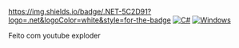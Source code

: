https://img.shields.io/badge/.NET-5C2D91?logo=.net&logoColor=white&style=for-the-badge
[![C#](https://custom-icon-badges.demolab.com/badge/C%23-%23239120.svg?logo=cshrp&logoColor=white)](#)
[![Windows](https://custom-icon-badges.demolab.com/badge/Windows-0078D6?logo=windows11&logoColor=white)](#)

Feito com youtube exploder
